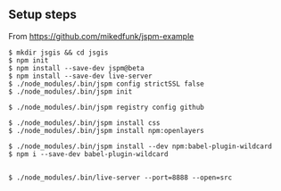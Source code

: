 ## Setup steps
From https://github.com/mikedfunk/jspm-example

    $ mkdir jsgis && cd jsgis
    $ npm init
    $ npm install --save-dev jspm@beta
    $ npm install --save-dev live-server
    $ ./node_modules/.bin/jspm config strictSSL false
    $ ./node_modules/.bin/jspm init

    $ ./node_modules/.bin/jspm registry config github

    $ ./node_modules/.bin/jspm install css
    $ ./node_modules/.bin/jspm install npm:openlayers

    $ ./node_modules/.bin/jspm install --dev npm:babel-plugin-wildcard
    $ npm i --save-dev babel-plugin-wildcard


    $ ./node_modules/.bin/live-server --port=8888 --open=src
